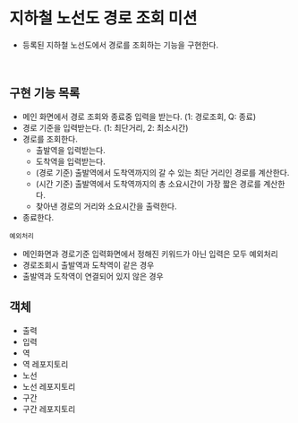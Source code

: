 # 지하철 노선도 경로 조회 미션
- 등록된 지하철 노선도에서 경로를 조회하는 기능을 구현한다.

<br>

## 구현 기능 목록
- 메인 화면에서 경로 조회와 종료중 입력을 받는다. (1: 경로조회, Q: 종료)
- 경로 기준을 입력받는다. (1: 최단거리, 2: 최소시간)
- 경로를 조회한다.
    - 출발역을 입력받는다.
    - 도착역을 입력받는다.
    - (경로 기준) 출발역에서 도착역까지의 갈 수 있는 최단 거리인 경로를 계산한다.
    - (시간 기준) 출발역에서 도착역까지의 총 소요시간이 가장 짧은 경로를 계산한다.
    - 찾아낸 경로의 거리와 소요시간을 출력한다.
- 종료한다.

`예외처리`
- 메인화면과 경로기준 입력화면에서 정해진 키워드가 아닌 입력은 모두 예외처리
- 경로조회시 출발역과 도착역이 같은 경우
- 출발역과 도착역이 연결되어 있지 않은 경우

## 객체
- 출력
- 입력
- 역
- 역 레포지토리
- 노선
- 노선 레포지토리
- 구간
- 구간 레포지토리